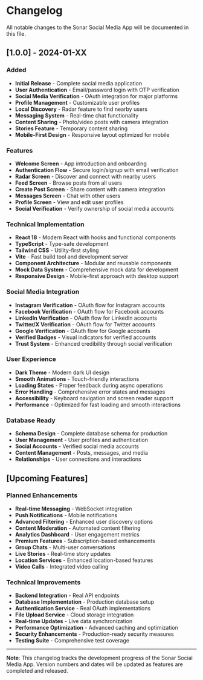 # Changelog

All notable changes to the Sonar Social Media App will be documented in this file.

## [1.0.0] - 2024-01-XX

### Added
- **Initial Release** - Complete social media application
- **User Authentication** - Email/password login with OTP verification
- **Social Media Verification** - OAuth integration for major platforms
- **Profile Management** - Customizable user profiles
- **Local Discovery** - Radar feature to find nearby users
- **Messaging System** - Real-time chat functionality
- **Content Sharing** - Photo/video posts with camera integration
- **Stories Feature** - Temporary content sharing
- **Mobile-First Design** - Responsive layout optimized for mobile

### Features
- **Welcome Screen** - App introduction and onboarding
- **Authentication Flow** - Secure login/signup with email verification
- **Radar Screen** - Discover and connect with nearby users
- **Feed Screen** - Browse posts from all users
- **Create Post Screen** - Share content with camera integration
- **Messages Screen** - Chat with other users
- **Profile Screen** - View and edit user profiles
- **Social Verification** - Verify ownership of social media accounts

### Technical Implementation
- **React 18** - Modern React with hooks and functional components
- **TypeScript** - Type-safe development
- **Tailwind CSS** - Utility-first styling
- **Vite** - Fast build tool and development server
- **Component Architecture** - Modular and reusable components
- **Mock Data System** - Comprehensive mock data for development
- **Responsive Design** - Mobile-first approach with desktop support

### Social Media Integration
- **Instagram Verification** - OAuth flow for Instagram accounts
- **Facebook Verification** - OAuth flow for Facebook accounts
- **LinkedIn Verification** - OAuth flow for LinkedIn accounts
- **Twitter/X Verification** - OAuth flow for Twitter accounts
- **Google Verification** - OAuth flow for Google accounts
- **Verified Badges** - Visual indicators for verified accounts
- **Trust System** - Enhanced credibility through social verification

### User Experience
- **Dark Theme** - Modern dark UI design
- **Smooth Animations** - Touch-friendly interactions
- **Loading States** - Proper feedback during async operations
- **Error Handling** - Comprehensive error states and messages
- **Accessibility** - Keyboard navigation and screen reader support
- **Performance** - Optimized for fast loading and smooth interactions

### Database Ready
- **Schema Design** - Complete database schema for production
- **User Management** - User profiles and authentication
- **Social Accounts** - Verified social media accounts
- **Content Management** - Posts, messages, and media
- **Relationships** - User connections and interactions

## [Upcoming Features]

### Planned Enhancements
- **Real-time Messaging** - WebSocket integration
- **Push Notifications** - Mobile notifications
- **Advanced Filtering** - Enhanced user discovery options
- **Content Moderation** - Automated content filtering
- **Analytics Dashboard** - User engagement metrics
- **Premium Features** - Subscription-based enhancements
- **Group Chats** - Multi-user conversations
- **Live Stories** - Real-time story updates
- **Location Services** - Enhanced location-based features
- **Video Calls** - Integrated video calling

### Technical Improvements
- **Backend Integration** - Real API endpoints
- **Database Implementation** - Production database setup
- **Authentication Service** - Real OAuth implementations
- **File Upload Service** - Cloud storage integration
- **Real-time Updates** - Live data synchronization
- **Performance Optimization** - Advanced caching and optimization
- **Security Enhancements** - Production-ready security measures
- **Testing Suite** - Comprehensive test coverage

---

**Note**: This changelog tracks the development progress of the Sonar Social Media App. Version numbers and dates will be updated as features are completed and released.